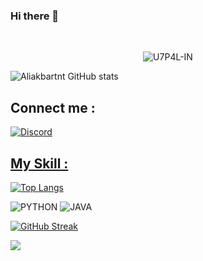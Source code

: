 ### Hi there 👋
</p><br>

 <p align='center'><img src="https://komarev.com/ghpvc/?username=aliakbartnt&label=Total%20Profile%20Visitor&color=071A2C&style=for-the-badge" alt="U7P4L-IN" /><br>

![Aliakbartnt GitHub stats](https://github-readme-stats.vercel.app/api?username=aliakbartnt&theme=dark&show_icons=true)

## Connect me : 
<a href="https://discord.gg/rjvfVD9TWD"><img alt="Discord" title="Discord" src="https://img.shields.io/badge/-Discord-7289DA?style=for-the-badge&logo=discord&logoColor=white"/>


## My Skill :

[![Top Langs](https://github-readme-stats.vercel.app/api/top-langs/?username=aliakbartnt
)](https://github.com/aliakbartnt/github-readme-stats)

![PYTHON](https://img.shields.io/badge/PYTHON-E34F26?logo=PYTHON&logoColor=white&style=for-the-badge)
![JAVA](https://img.shields.io/badge/JAVA-E34F26?logo=JAVA&logoColor=white&style=for-the-badge)

[![GitHub Streak](http://github-readme-streak-stats.herokuapp.com?user=aliakbartnt&theme=dark&hide_border=true)](https://git.io/streak-stats)

<a href="https://github.com/aliakbartnt/github-profile-views-counter">
    <img src="https://komarev.com/ghpvc/?username=aliakbartnt">
</a>
